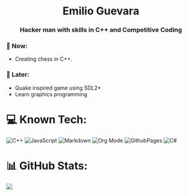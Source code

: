 <h1 align="center">Emilio Guevara</h1>
<h3 align="center">Hacker man with skills in C++ and Competitive Coding</h3>


### 💬 Now:
* Creating chess in C++.

### 💭 Later:
* Quake inspired game using SDL2*
* Learn graphics programming


# 💻 Known Tech:
![C++](https://img.shields.io/badge/c++-%2300599C.svg?style=for-the-badge&logo=c%2B%2B&logoColor=white) ![JavaScript](https://img.shields.io/badge/javascript-%23323330.svg?style=for-the-badge&logo=javascript&logoColor=%23F7DF1E) ![Markdown](https://img.shields.io/badge/markdown-%23000000.svg?style=for-the-badge&logo=markdown&logoColor=white) ![Org Mode](https://img.shields.io/badge/orgmode-%2377AA99.svg?style=for-the-badge&logo=org&logoColor=white) ![GithubPages](https://img.shields.io/badge/github%20pages-121013?style=for-the-badge&logo=github&logoColor=white) ![C#](https://img.shields.io/badge/c%23-%23239120.svg?style=for-the-badge&logo=csharp&logoColor=white)
# 📊 GitHub Stats:
![](https://github-readme-stats.vercel.app/api?username=enkg60&theme=onedark&hide_border=true&include_all_commits=false&count_private=false)<br/>

<!-- Proudly created with GPRM ( https://gprm.itsvg.in ) -->

<!--
# 💬 Now:
- Creating chess in C++.

# 💭 Later:
- Quake inspired game using SDL2
- Learn graphics programming

# 💤 Previously:
**enkg60/enkg60** is a ✨ _special_ ✨ repository because its `README.md` (this file) appears on your GitHub profile.

Here are some ideas to get you started:

- 🔭 I’m currently working on ...
- 🌱 I’m currently learning ...
- 👯 I’m looking to collaborate on ...
- 🤔 I’m looking for help with ...
- 💬 Ask me about ...
- 📫 How to reach me: ...
- 😄 Pronouns: ...
- ⚡ Fun fact: ...
-->
